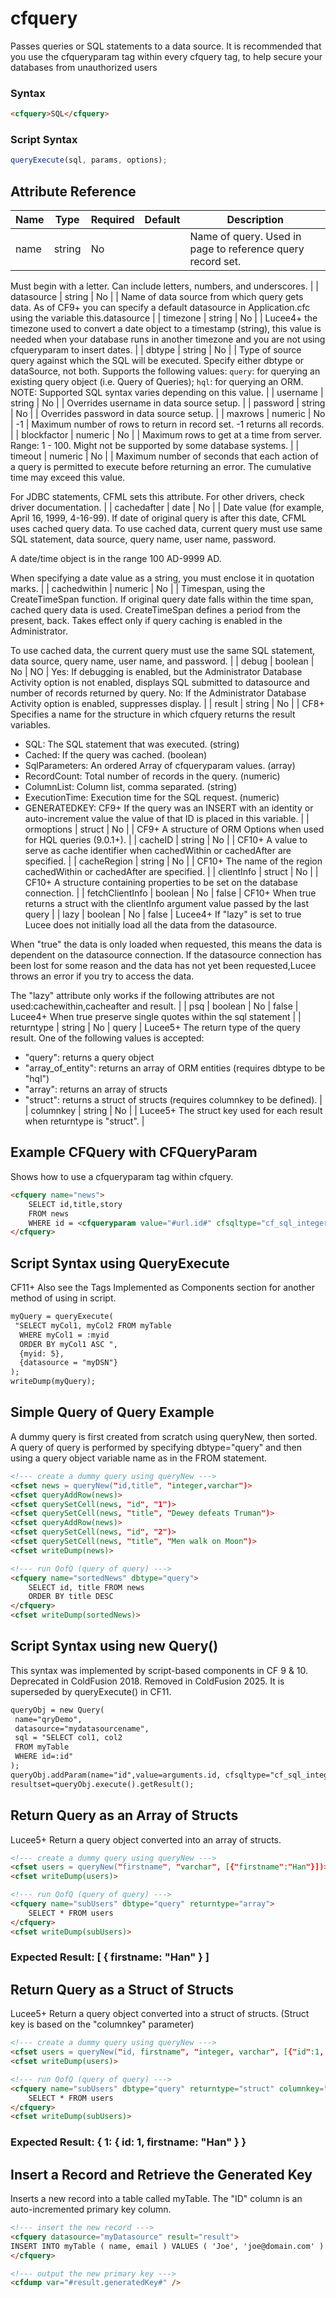 # cfquery

Passes queries or SQL statements to a data source.
 It is recommended that you use the cfqueryparam tag within
 every cfquery tag, to help secure your databases from
 unauthorized users

### Syntax

```html
<cfquery>SQL</cfquery>
```

### Script Syntax

```javascript
queryExecute(sql, params, options);
```

## Attribute Reference

| Name | Type | Required | Default | Description |
| --- | --- | --- | --- | --- |
| name | string | No |  | Name of query. Used in page to reference query record set.
 Must begin with a letter. Can include letters, numbers,
 and underscores. |
| datasource | string | No |  | Name of data source from which query gets data. As of CF9+ you can specify a default datasource in Application.cfc using the variable this.datasource |
| timezone | string | No |  | Lucee4+ the timezone used to convert a date object to a timestamp (string), this value is needed when your database runs in another timezone and you are not using cfqueryparam to insert dates. |
| dbtype | string | No |  | Type of source query against which the SQL will be executed. Specify either dbtype or dataSource, not both.  Supports the following values: `query`: for querying an existing query object (i.e. Query of Queries); `hql`: for querying an ORM. NOTE: Supported SQL syntax varies depending on this value. |
| username | string | No |  | Overrides username in data source setup. |
| password | string | No |  | Overrides password in data source setup. |
| maxrows | numeric | No | -1 | Maximum number of rows to return in record set.
 -1 returns all records. |
| blockfactor | numeric | No |  | Maximum rows to get at a time from server. Range: 1 - 100.
 Might not be supported by some database systems. |
| timeout | numeric | No |  | Maximum number of seconds that each action of a query is
 permitted to execute before returning an error. The
 cumulative time may exceed this value.

 For JDBC statements, CFML sets this attribute. For
 other drivers, check driver documentation. |
| cachedafter | date | No |  | Date value (for example, April 16, 1999, 4-16-99). If date
 of original query is after this date, CFML uses
 cached query data. To use cached data, current query must
 use same SQL statement, data source, query name, user name,
 password.

 A date/time object is in the range 100 AD-9999 AD.

 When specifying a date value as a string, you must enclose
 it in quotation marks. |
| cachedwithin | numeric | No |  | Timespan, using the CreateTimeSpan function. If original
 query date falls within the time span, cached query data is
 used. CreateTimeSpan defines a period from the present,
 back. Takes effect only if query caching is enabled in the
 Administrator.

 To use cached data, the current query must use the same SQL
 statement, data source, query name, user name, and password. |
| debug | boolean | No | NO | Yes: If debugging is enabled, but the Administrator
 Database Activity option is not enabled, displays SQL
 submitted to datasource and number of records returned
 by query.
 No: If the Administrator Database Activity option is
 enabled, suppresses display. |
| result | string | No |  | CF8+ Specifies a name for the structure in which cfquery returns
 the result variables.
 * SQL: The SQL statement that was executed. (string)
 * Cached: If the query was cached. (boolean)
 * SqlParameters: An ordered Array of cfqueryparam values. (array)
 * RecordCount: Total number of records in the query. (numeric)
 * ColumnList: Column list, comma separated. (string)
 * ExecutionTime: Execution time for the SQL request. (numeric)
 * GENERATEDKEY: CF9+ If the query was an INSERT with an identity or auto-increment value the value of that ID is placed in this variable. |
| ormoptions | struct | No |  | CF9+ A structure of ORM Options when used for HQL queries (9.0.1+). |
| cacheID | string | No |  | CF10+ A value to serve as cache identifier when cachedWithin or cachedAfter are specified. |
| cacheRegion | string | No |  | CF10+ The name of the region  cachedWithin or cachedAfter are specified. |
| clientInfo | struct | No |  | CF10+ A structure containing properties to be set on the database connection. |
| fetchClientInfo | boolean | No | false | CF10+ When true returns a struct with the clientInfo argument value passed by the last query |
| lazy | boolean | No | false | Lucee4+ If "lazy" is set to true Lucee does not initially load all the data from the datasource.

When "true" the data is only loaded when requested, this means the data is dependent on the datasource connection. If the datasource connection has been lost for some reason and the data has not yet been requested,Lucee throws an error if you try to access the data.

The "lazy" attribute only works if the following attributes are not used:cachewithin,cacheafter and result. |
| psq | boolean | No | false | Lucee4+ When true preserve single quotes within the sql statement |
| returntype | string | No | query | Lucee5+ The return type of the query result. One of the following values is accepted:
- "query": returns a query object
- "array_of_entity": returns an array of ORM entities (requires dbtype to be "hql")
- "array": returns an array of structs
- "struct": returns a struct of structs (requires columnkey to be defined). |
| columnkey | string | No |  | Lucee5+ The struct key used for each result when returntype is "struct". |

## Example CFQuery with CFQueryParam

Shows how to use a cfqueryparam tag within cfquery.

```html
<cfquery name="news">
    SELECT id,title,story
    FROM news
    WHERE id = <cfqueryparam value="#url.id#" cfsqltype="cf_sql_integer">
</cfquery>
```

## Script Syntax using QueryExecute

CF11+ Also see the Tags Implemented as Components section for another method of using <cfquery> in script.

```html
myQuery = queryExecute(
 "SELECT myCol1, myCol2 FROM myTable 
  WHERE myCol1 = :myid 
  ORDER BY myCol1 ASC ", 
  {myid: 5}, 
  {datasource = "myDSN"} 
);
writeDump(myQuery);
```

## Simple Query of Query Example

A dummy query is first created from scratch using queryNew, then sorted. A query of query is performed by specifying dbtype="query" and then using a query object variable name as in the FROM statement.

```html
<!--- create a dummy query using queryNew --->
<cfset news = queryNew("id,title", "integer,varchar")>
<cfset queryAddRow(news)>
<cfset querySetCell(news, "id", "1")>
<cfset querySetCell(news, "title", "Dewey defeats Truman")>
<cfset queryAddRow(news)>
<cfset querySetCell(news, "id", "2")>
<cfset querySetCell(news, "title", "Men walk on Moon")>
<cfset writeDump(news)>

<!--- run QofQ (query of query) --->
<cfquery name="sortedNews" dbtype="query">
    SELECT id, title FROM news
    ORDER BY title DESC
</cfquery>
<cfset writeDump(sortedNews)>
```

## Script Syntax using new Query()

This syntax was implemented by script-based components in CF 9 & 10. Deprecated in ColdFusion 2018. Removed in ColdFusion 2025. It is superseded by queryExecute() in CF11.

```html
queryObj = new Query(
 name="qryDemo",
 datasource="mydatasourcename",
 sql = "SELECT col1, col2
 FROM myTable
 WHERE id=:id"
); 
queryObj.addParam(name="id",value=arguments.id, cfsqltype="cf_sql_integer");
resultset=queryObj.execute().getResult();
```

## Return Query as an Array of Structs

Lucee5+ Return a query object converted into an array of structs.

```html
<!--- create a dummy query using queryNew --->
<cfset users = queryNew("firstname", "varchar", [{"firstname":"Han"}])>
<cfset writeDump(users)>

<!--- run QofQ (query of query) --->
<cfquery name="subUsers" dbtype="query" returntype="array">
    SELECT * FROM users
</cfquery>
<cfset writeDump(subUsers)>
```

### Expected Result: [ { firstname: "Han" } ]

## Return Query as a Struct of Structs

Lucee5+ Return a query object converted into a struct of structs. (Struct key is based on the "columnkey" parameter)

```html
<!--- create a dummy query using queryNew --->
<cfset users = queryNew("id, firstname", "integer, varchar", [{"id":1, "firstname":"Han"}])>
<cfset writeDump(users)>

<!--- run QofQ (query of query) --->
<cfquery name="subUsers" dbtype="query" returntype="struct" columnkey="id">
    SELECT * FROM users
</cfquery>
<cfset writeDump(subUsers)>
```

### Expected Result: { 1: { id: 1, firstname: "Han" } }

## Insert a Record and Retrieve the Generated Key

Inserts a new record into a table called myTable. The "ID" column is an auto-incremented primary key column.

```html
<!--- insert the new record --->
<cfquery datasource="myDatasource" result="result">
INSERT INTO myTable ( name, email ) VALUES ( 'Joe', 'joe@domain.com' )
</cfquery>

<!--- output the new primary key --->
<cfdump var="#result.generatedKey#" />
```

